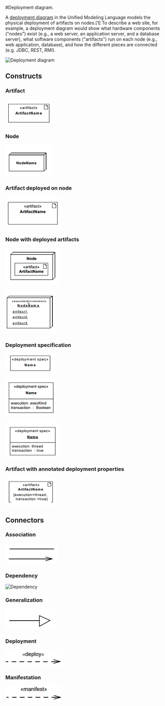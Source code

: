 #Deployment diagram.

A [deployment diagram](https://en.wikipedia.org/wiki/Deployment_diagram) in the Unified Modeling Language models the physical deployment of artifacts on nodes.[1] To describe a web site, for example, a deployment diagram would show what hardware components ("nodes") exist (e.g., a web server, an application server, and a database server), what software components ("artifacts") run on each node (e.g., web application, database), and how the different pieces are connected (e.g. JDBC, REST, RMI).

![Deployment diagram](https://upload.wikimedia.org/wikipedia/commons/b/b9/Deployment_Diagram.PNG)

## Constructs

### Artifact

![Artifact](deployment_artifact.png)

### Node

![Node](deployment_node.png)

### Artifact deployed on node

![Artifact deployed on node](deployment_artifact_deployed.png)

### Node with deployed artifacts

![Node with deployed artifacts](deployment_node_with_artifact.png)

![Node with deployed artifacts](deployment_node_with_artifacts.png)

### Deployment specification

![Deployment specification](deployment_spec.png)

![Deployment specification](deployment_spec_with_properties.png)

![Deployment specification](deployment_spec_with_values.png)

### Artifact with annotated deployment properties

![Artifact with values](deployment_artifact_with_values.png)

## Connectors

### Association

![Association](deployment_association.png)

### Dependency

![Dependency](deployment_dependency.png)

### Generalization

![Generalization](deployment_generalisation.png)

### Deployment

![Deployment](deployment_deploy.png)

### Manifestation

![Manifestation](deployment_manifest.png)
